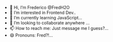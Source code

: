 - 👋 Hi, I’m Frederico @FredH2O
- 👀 I’m interested in Frontend Dev..
- 🌱 I’m currently learning JavaScript...
- 💞️ I’m looking to collaborate anywhere ...
- 📫 How to reach me: Just message me I guess?...
- 😄 Pronouns: Fred?!...

<!---
FredH2O/FredH2O is a ✨ special ✨ repository because its `README.md` (this file) appears on your GitHub profile.
You can click the Preview link to take a look at your changes.
--->
